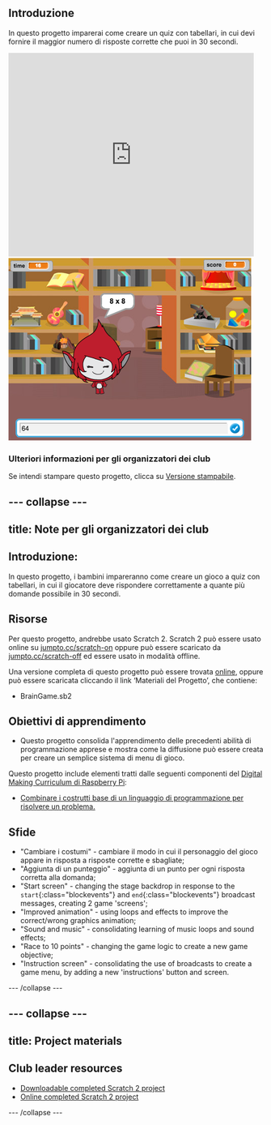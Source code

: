 ## Introduzione

In questo progetto imparerai come creare un quiz con tabellari, in cui devi fornire il maggior numero di risposte corrette che puoi in 30 secondi.

<div class="scratch-preview">
  <iframe allowtransparency="true" width="485" height="402" src="https://scratch.mit.edu/projects/embed/42225768/?autostart=false" frameborder="0"></iframe>
  <img src="images/brain-final.png">
</div>

### Ulteriori informazioni per gli organizzatori dei club

Se intendi stampare questo progetto, clicca su [Versione stampabile](https://projects.raspberrypi.org/en/projects/brain-game/print).

## \--- collapse \---

## title: Note per gli organizzatori dei club

## Introduzione:

In questo progetto, i bambini impareranno come creare un gioco a quiz con tabellari, in cui il giocatore deve rispondere correttamente a quante più domande possibile in 30 secondi.

## Risorse

Per questo progetto, andrebbe usato Scratch 2. Scratch 2 può essere usato online su [jumpto.cc/scratch-on](http://jumpto.cc/scratch-on) oppure può essere scaricato da [jumpto.cc/scratch-off](http://jumpto.cc/scratch-off) ed essere usato in modalità offline.

Una versione completa di questo progetto può essere trovata [online](http://scratch.mit.edu/projects/42225768/#editor), oppure può essere scaricata cliccando il link ‘Materiali del Progetto’, che contiene:

* BrainGame.sb2

## Obiettivi di apprendimento

* Questo progetto consolida l'apprendimento delle precedenti abilità di programmazione apprese e mostra come la diffusione può essere creata per creare un semplice sistema di menu di gioco.

Questo progetto include elementi tratti dalle seguenti componenti del [Digital Making Curriculum di Raspberry Pi](http://rpf.io/curriculum):

* [Combinare i costrutti base di un linguaggio di programmazione per risolvere un problema.](https://www.raspberrypi.org/curriculum/programming/builder)

## Sfide

* "Cambiare i costumi" - cambiare il modo in cui il personaggio del gioco appare in risposta a risposte corrette e sbagliate;
* "Aggiunta di un punteggio" - aggiunta di un punto per ogni risposta corretta alla domanda;
* "Start screen" - changing the stage backdrop in response to the `start`{:class="blockevents"} and `end`{:class="blockevents"} broadcast messages, creating 2 game 'screens';
* "Improved animation" - using loops and effects to improve the correct/wrong graphics animation;
* "Sound and music" - consolidating learning of music loops and sound effects;
* "Race to 10 points" - changing the game logic to create a new game objective;
* "Instruction screen" - consolidating the use of broadcasts to create a game menu, by adding a new 'instructions' button and screen.

\--- /collapse \---

## \--- collapse \---

## title: Project materials

## Club leader resources

* [Downloadable completed Scratch 2 project](resources/BrainGame.sb2)
* [Online completed Scratch 2 project](http://scratch.mit.edu/projects/42225768/#editor)

\--- /collapse \---